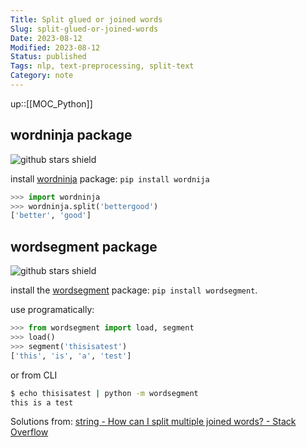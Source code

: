 ```yaml
---
Title: Split glued or joined words
Slug: split-glued-or-joined-words
Date: 2023-08-12
Modified: 2023-08-12
Status: published
Tags: nlp, text-preprocessing, split-text 
Category: note
---
```


up::[[MOC_Python]]

## wordninja package
![github stars shield](https://img.shields.io/github/stars/keredson/wordninja.svg?logo=github)

install [wordninja](https://github.com/keredson/wordninja) package: `pip install wordnija`
```python
>>> import wordninja
>>> wordninja.split('bettergood')
['better', 'good']
```

## wordsegment package
![github stars shield](https://img.shields.io/github/stars/grantjenks/python-wordsegment.svg?logo=github)

install the [wordsegment](https://github.com/grantjenks/python-wordsegment) package: `pip install wordsegment`.

use programatically:
```python
>>> from wordsegment import load, segment
>>> load()
>>> segment('thisisatest')
['this', 'is', 'a', 'test']
```

or from CLI
```bash
$ echo thisisatest | python -m wordsegment
this is a test
```

Solutions from: [string - How can I split multiple joined words? - Stack Overflow](https://stackoverflow.com/a/58010290)

